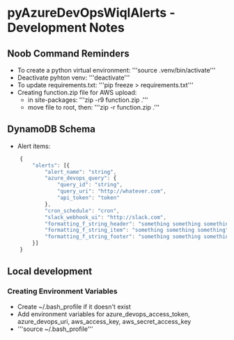 # pyAzureDevOpsWiqlAlerts - Development Notes

## Noob Command Reminders

- To create a python virtual environment: '''source .venv/bin/activate'''
- Deactivate pyhton venv: '''deactivate'''
- To update requirements.txt: '''pip freeze > requirements.txt'''
- Creating function.zip file for AWS upload:
  - in site-packages: '''zip -r9 function.zip .'''
  - move file to root, then: '''zip -r function.zip .'''

## DynamoDB Schema

- Alert items:

```javascript
    {
        "alerts": [{
            "alert_name": "string",
            "azure_devops_query": {
                "query_id": "string",
                "query_uri": "http://whatever.com",
                "api_token": "token"
            },
            "cron_schedule": "cron",
            "slack_webhook_ui": "http://slack.com",
            "formatting_f_string_header": "something something something",
            "formatting_f_string_item": "something something something",
            "formatting_f_string_footer": "something something something"
        }]
    }
```

## Local development

### Creating Environment Variables

- Create ~/.bash_profile if it doesn't exist
- Add environment variables for azure_devops_access_token, azure_devops_uri, aws_access_key, aws_secret_access_key
- '''source ~/.bash_profile'''